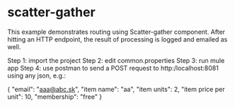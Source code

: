 scatter-gather
==============

This example demonstrates routing using Scatter-gather component. After hitting an HTTP endpoint, the result of processing is logged and emailed as well.

Step 1: import the project
Step 2: edit common.properties
Step 3: run mule app
Step 4: use postman to send a POST request to http:/localhost:8081 using any json, e.g.:

{
 "email": "aaa@abc.sk", 
 "item name": "aa", 
 "item units": 2, 
 "item price per unit": 10,
 "membership": "free"
}
